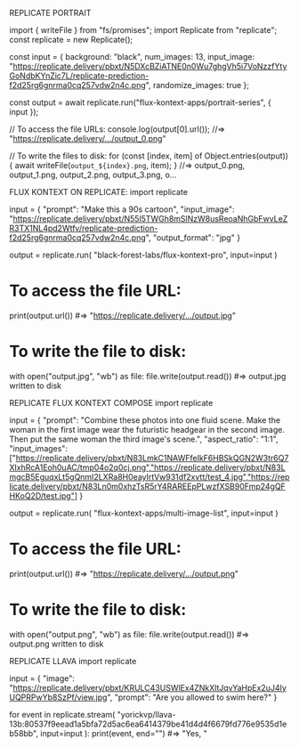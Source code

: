 REPLICATE PORTRAIT

import { writeFile } from "fs/promises";
import Replicate from "replicate";
const replicate = new Replicate();

const input = {
    background: "black",
    num_images: 13,
    input_image: "https://replicate.delivery/pbxt/N5DXcBZiATNE0n0Wu7ghgVh5i7VoNzzfYtyGoNdbKYnZic7L/replicate-prediction-f2d25rg6gnrma0cq257vdw2n4c.png",
    randomize_images: true
};

const output = await replicate.run("flux-kontext-apps/portrait-series", { input });

// To access the file URLs:
console.log(output[0].url());
//=> "https://replicate.delivery/.../output_0.png"

// To write the files to disk:
for (const [index, item] of Object.entries(output)) {
  await writeFile(`output_${index}.png`, item);
}
//=> output_0.png, output_1.png, output_2.png, output_3.png, o...


FLUX KONTEXT ON REPLICATE:
import replicate

input = {
    "prompt": "Make this a 90s cartoon",
    "input_image": "https://replicate.delivery/pbxt/N55l5TWGh8mSlNzW8usReoaNhGbFwvLeZR3TX1NL4pd2Wtfv/replicate-prediction-f2d25rg6gnrma0cq257vdw2n4c.png",
    "output_format": "jpg"
}

output = replicate.run(
    "black-forest-labs/flux-kontext-pro",
    input=input
)

# To access the file URL:
print(output.url())
#=> "https://replicate.delivery/.../output.jpg"

# To write the file to disk:
with open("output.jpg", "wb") as file:
    file.write(output.read())
#=> output.jpg written to disk



REPLICATE FLUX KONTEXT COMPOSE
import replicate

input = {
    "prompt": "Combine these photos into one fluid scene. Make the woman in the first image wear the futuristic headgear in the second image. Then put the same woman the third image's scene.",
    "aspect_ratio": "1:1",
    "input_images": ["https://replicate.delivery/pbxt/N83LmkC1NAWFfeIkF6HBSkQGN2W3tr6Q7XIxhRcA1Eoh0uAC/tmp04o2q0cj.png","https://replicate.delivery/pbxt/N83LmgcB5EguqxLt5gQnmI2LXRa8H0eayIrtVw931df2xvtt/test_4.jpg","https://replicate.delivery/pbxt/N83Ln0m0xhzTsR5rY4RAREEpPLwzfXSB90Fmp24gQFHKoQ2D/test.jpg"]
}

output = replicate.run(
    "flux-kontext-apps/multi-image-list",
    input=input
)

# To access the file URL:
print(output.url())
#=> "https://replicate.delivery/.../output.png"

# To write the file to disk:
with open("output.png", "wb") as file:
    file.write(output.read())
#=> output.png written to disk



REPLICATE LLAVA
import replicate

input = {
    "image": "https://replicate.delivery/pbxt/KRULC43USWlEx4ZNkXltJqvYaHpEx2uJ4IyUQPRPwYb8SzPf/view.jpg",
    "prompt": "Are you allowed to swim here?"
}

for event in replicate.stream(
    "yorickvp/llava-13b:80537f9eead1a5bfa72d5ac6ea6414379be41d4d4f6679fd776e9535d1eb58bb",
    input=input
):
    print(event, end="")
    #=> "Yes, "

